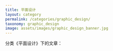 ```yaml
---
title: 平面设计
layout: category
permalink: /categories/graphic_design/
taxonomy: graphic_design
image: assets/images/graphic_design_banner.jpg
---
```


分类《平面设计》下的文章：